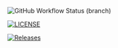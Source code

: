 ![GitHub Workflow Status (branch)](https://img.shields.io/github/actions/workflow/status/ericfwan/sem/main.yml?branch=master)

[![LICENSE](https://img.shields.io/github/license/ericfwan/sem.svg?style=flat-square)](https://github.com/ericfwan/sem/blob/master/LICENSE)

[![Releases](https://img.shields.io/github/release/ericfwan/sem/all.svg?style=flat-square)](https://github.com/ericfwan/sem/releases)